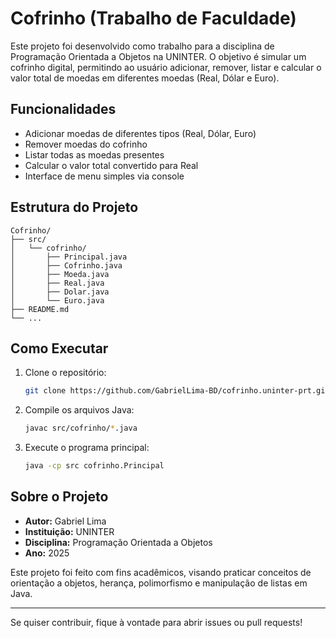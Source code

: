 
# Cofrinho (Trabalho de Faculdade)

Este projeto foi desenvolvido como trabalho para a disciplina de Programação Orientada a Objetos na UNINTER. O objetivo é simular um cofrinho digital, permitindo ao usuário adicionar, remover, listar e calcular o valor total de moedas em diferentes moedas (Real, Dólar e Euro).

## Funcionalidades
- Adicionar moedas de diferentes tipos (Real, Dólar, Euro)
- Remover moedas do cofrinho
- Listar todas as moedas presentes
- Calcular o valor total convertido para Real
- Interface de menu simples via console

## Estrutura do Projeto
```
Cofrinho/
├── src/
│   └── cofrinho/
│       ├── Principal.java
│       ├── Cofrinho.java
│       ├── Moeda.java
│       ├── Real.java
│       ├── Dolar.java
│       └── Euro.java
├── README.md
└── ...
```

## Como Executar
1. Clone o repositório:
   ```bash
   git clone https://github.com/GabrielLima-BD/cofrinho.uninter-prt.git
   ```
2. Compile os arquivos Java:
   ```bash
   javac src/cofrinho/*.java
   ```
3. Execute o programa principal:
   ```bash
   java -cp src cofrinho.Principal
   ```

## Sobre o Projeto
- **Autor:** Gabriel Lima
- **Instituição:** UNINTER
- **Disciplina:** Programação Orientada a Objetos
- **Ano:** 2025

Este projeto foi feito com fins acadêmicos, visando praticar conceitos de orientação a objetos, herança, polimorfismo e manipulação de listas em Java.

---

Se quiser contribuir, fique à vontade para abrir issues ou pull requests!
